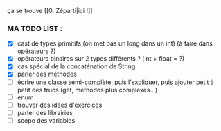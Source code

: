 ça se trouve [[0. Zéparti|ici !]]

### MA TODO LIST :

- [x] cast de types primitifs (on met pas un long dans un int) (à faire dans opérateurs ?)
- [x] opérateurs binaires sur 2 types différents ? (int + float = ?)
- [x] cas spécial de la concaténation de String
- [x] parler des méthodes
- [ ] écrire une classe semi-complète, puis l'expliquer, puis ajouter petit à petit des trucs (get, méthodes plus complexes...)
- [ ] enum
- [ ] trouver des idées d'exercices
- [ ] parler des librairies
- [ ] scope des variables
